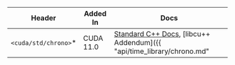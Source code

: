 | Header                                      | Added In  | Docs |
|---------------------------------------------|-----------|------|
| `<cuda/std/chrono>`*                        | CUDA 11.0 | [Standard C++ Docs](https://en.cppreference.com/w/cpp/header/chrono), [libcu++ Addendum]({{ "api/time_library/chrono.md" | relative_url }})|
